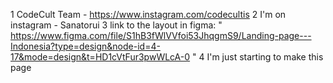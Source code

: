 1 CodeCult Team - https://www.instagram.com/codecultis 
2 I'm on instagram - Sanatorui
3 link to the layout in figma: "
https://www.figma.com/file/S1hB3fWlVVfoi53JhqgmS9/Landing-page---Indonesia?type=design&node-id=4-17&mode=design&t=HD1cVtFur3pwWLcA-0 "
4 I'm just starting to make this page
